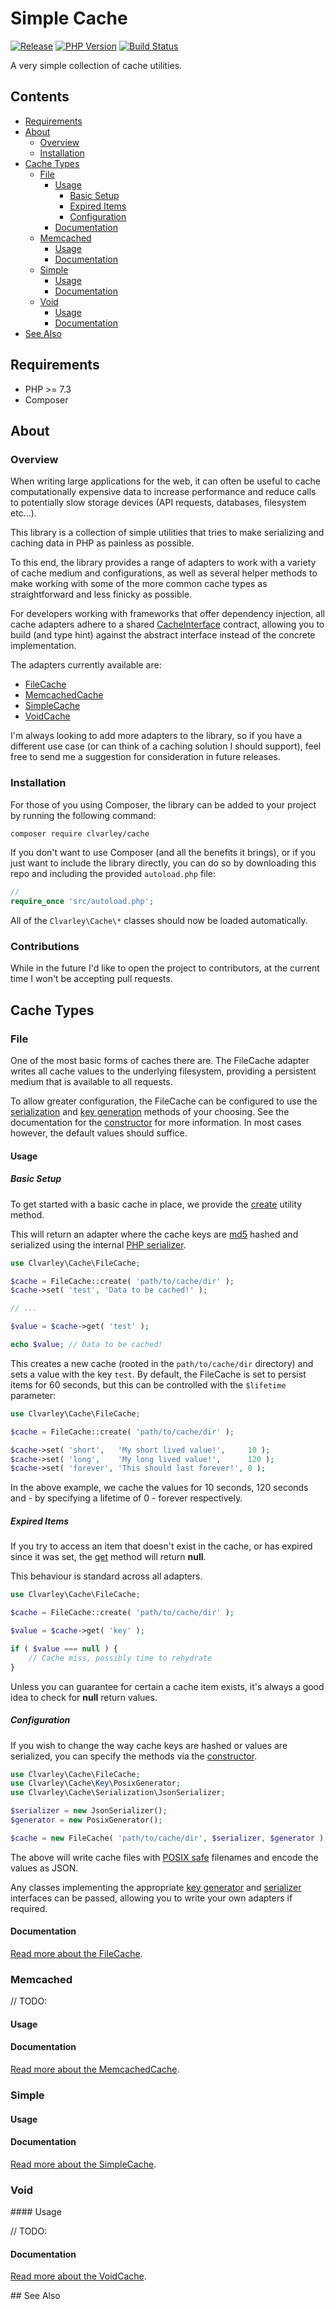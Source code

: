# Simple Cache

[![Release](https://img.shields.io/badge/release-v1.0.0-blue)](https://github.com/clvarley/cache/tags)
[![PHP Version](https://img.shields.io/badge/php-^7.3-blue)](https://www.php.net/supported-versions)
[![Build Status](https://travis-ci.com/clvarley/cache.svg?branch=main)](https://travis-ci.com/clvarley/cache)

A very simple collection of cache utilities.

## Contents

- [Requirements](#requirements)
- [About](#about)
  - [Overview](#overview)
  - [Installation](#installation)
- [Cache Types](#cache-types)
  - [File](#file)
    - [Usage](#usage)
      - [Basic Setup](#basic-setup)
      - [Expired Items](#expired-items)
      - [Configuration](#configuration)
    - [Documentation](#documentation)
  - [Memcached](#memcached)
    - [Usage](#usage-1)
    - [Documentation](#documentation-1)
  - [Simple](#simple)
    - [Usage](#usage-2)
    - [Documentation](#documentation-2)
  - [Void](#void)
    - [Usage](#usage-3)
    - [Documentation](#documentation-3)
- [See Also](#see-also)

## Requirements

* PHP >= 7.3
* Composer

## About
### Overview

When writing large applications for the web, it can often be useful to cache
computationally expensive data to increase performance and reduce calls to
potentially slow storage devices (API requests, databases, filesystem etc...).

This library is a collection of simple utilities that tries to make serializing
and caching data in PHP as painless as possible.

To this end, the library provides a range of adapters to work with a variety of
cache medium and configurations, as well as several helper methods to make
working with some of the more common cache types as straightforward and less
finicky as possible.

For developers working with frameworks that offer dependency injection, all
cache adapters adhere to a shared [CacheInterface](docs/CacheInterface.md)
contract, allowing you to build (and type hint) against the abstract interface
instead of the concrete implementation.

The adapters currently available are:

* [FileCache](docs/FileCache.md)
* [MemcachedCache](docs/MemcachedCache.md)
* [SimpleCache](docs/SimpleCache.md)
* [VoidCache](docs/VoidCache.md)

I'm always looking to add more adapters to the library, so if you have a
different use case (or can think of a caching solution I should support), feel
free to send me a suggestion for consideration in future releases.

### Installation

For those of you using Composer, the library can be added to your project by
running the following command:

```sh
composer require clvarley/cache
```

If you don't want to use Composer (and all the benefits it brings), or if you
just want to include the library directly, you can do so by downloading this
repo and including the provided `autoload.php` file:

```php
//
require_once 'src/autoload.php';
```

All of the `Clvarley\Cache\*` classes should now be loaded automatically.

### Contributions

While in the future I'd like to open the project to contributors, at the current
time I won't be accepting pull requests.

## Cache Types
### File

One of the most basic forms of caches there are. The FileCache adapter writes
all cache values to the underlying filesystem, providing a persistent medium
that is available to all requests.

To allow greater configuration, the FileCache can be configured to use the
[serialization](docs/SerializerInterface.md) and [key generation](docs/KeyGeneratorInterface.md)
methods of your choosing. See the documentation for the [constructor](docs/FileCache.md#__construct)
for more information. In most cases however, the default values should suffice.

#### Usage
##### Basic Setup

To get started with a basic cache in place, we provide the [create](docs/FileCache.md#create)
utility method.

This will return an adapter where the cache keys are [md5](docs/Key/Md5Generator.md)
hashed and serialized using the internal [PHP serializer](docs/Serialization/PhpSerializer.md).

```php
use Clvarley\Cache\FileCache;

$cache = FileCache::create( 'path/to/cache/dir' );
$cache->set( 'test', 'Data to be cached!' );

// ...

$value = $cache->get( 'test' );

echo $value; // Data to be cached!
```

This creates a new cache (rooted in the `path/to/cache/dir` directory) and sets
a value with the key `test`. By default, the FileCache is set to persist items
for 60 seconds, but this can be controlled with the `$lifetime` parameter:

```php
use Clvarley\Cache\FileCache;

$cache = FileCache::create( 'path/to/cache/dir' );

$cache->set( 'short',   'My short lived value!',     10 );
$cache->set( 'long',    'My long lived value!',      120 );
$cache->set( 'forever', 'This should last forever!', 0 );
```

In the above example, we cache the values for 10 seconds, 120 seconds and - by
specifying a lifetime of 0 - forever respectively.

##### Expired Items

If you try to access an item that doesn't exist in the cache, or has expired
since it was set, the [get](docs/FileCache.md#get) method will return **null**.

This behaviour is standard across all adapters.

```php
use Clvarley\Cache\FileCache;

$cache = FileCache::create( 'path/to/cache/dir' );

$value = $cache->get( 'key' );

if ( $value === null ) {
    // Cache miss, possibly time to rehydrate
}
```

Unless you can guarantee for certain a cache item exists, it's always a good
idea to check for **null** return values.

##### Configuration

If you wish to change the way cache keys are hashed or values are serialized,
you can specify the methods via the [constructor](docs/FileCache.md#__construct).

```php
use Clvarley\Cache\FileCache;
use Clvarley\Cache\Key\PosixGenerator;
use Clvarley\Cache\Serialization\JsonSerializer;

$serializer = new JsonSerializer();
$generator = new PosixGenerator();

$cache = new FileCache( 'path/to/cache/dir', $serializer, $generator );
```

The above will write cache files with [POSIX safe](docs/Key/PosixGenerator.md)
filenames and encode the values as JSON.

Any classes implementing the appropriate [key generator](docs/KeyGeneratorInterface.md)
and [serializer](docs/SerializerInterface.md) interfaces can be passed, allowing
you to write your own adapters if required.

#### Documentation

[Read more about the FileCache](docs/FileCache.md).

### Memcached

// TODO:

#### Usage

#### Documentation

[Read more about the MemcachedCache](docs/MemcachedCache.md).

### Simple

#### Usage

#### Documentation

[Read more about the SimpleCache](docs/SimpleCache.md).

### Void

#### Usage

// TODO:

#### Documentation

[Read more about the VoidCache](docs/VoidCache.md).

## See Also

